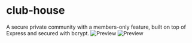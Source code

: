 # club-house
A secure private community with a members-only feature, built on top of Express and secured with bcrypt.
![Preview](https://gcdnb.pbrd.co/images/wZopeM2OhljK.png?o=1)
![Preview](https://gcdnb.pbrd.co/images/5lxtbiiZmICQ.png?o=1)
